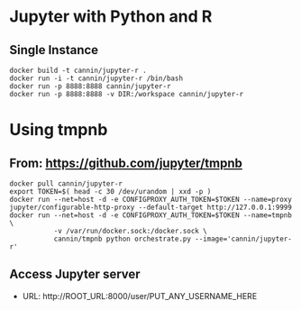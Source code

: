 # Jupyter with Python and R
## Single Instance
```
docker build -t cannin/jupyter-r .
docker run -i -t cannin/jupyter-r /bin/bash
docker run -p 8888:8888 cannin/jupyter-r
docker run -p 8888:8888 -v DIR:/workspace cannin/jupyter-r
```

# Using tmpnb
## From: https://github.com/jupyter/tmpnb
```
docker pull cannin/jupyter-r
export TOKEN=$( head -c 30 /dev/urandom | xxd -p )
docker run --net=host -d -e CONFIGPROXY_AUTH_TOKEN=$TOKEN --name=proxy jupyter/configurable-http-proxy --default-target http://127.0.0.1:9999
docker run --net=host -d -e CONFIGPROXY_AUTH_TOKEN=$TOKEN --name=tmpnb \
           -v /var/run/docker.sock:/docker.sock \
           cannin/tmpnb python orchestrate.py --image='cannin/jupyter-r'
```

## Access Jupyter server
* URL: http://ROOT_URL:8000/user/PUT_ANY_USERNAME_HERE
